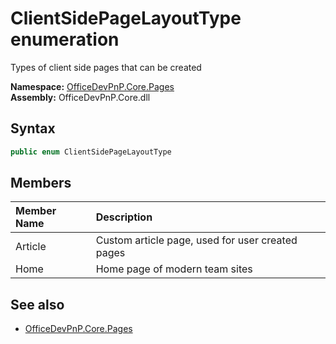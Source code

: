 # ClientSidePageLayoutType  enumeration
Types of client side pages that can be created  

**Namespace:** [OfficeDevPnP.Core.Pages](OfficeDevPnP.Core.Pages.md)  
**Assembly:** OfficeDevPnP.Core.dll  
## Syntax
```C#
public enum ClientSidePageLayoutType
```
## Members
|**Member Name**|**Description**|
|:-----|:-----|
| Article | Custom article page, used for user created pages
| Home | Home page of modern team sites

## See also
- [OfficeDevPnP.Core.Pages](OfficeDevPnP.Core.Pages.md)
